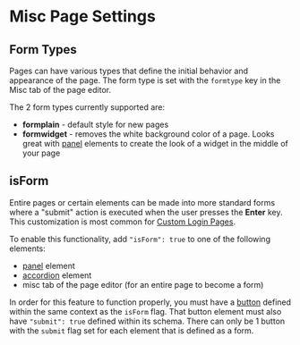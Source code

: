 # Misc Page Settings

## Form Types

Pages can have various types that define the initial behavior and appearance of the page. The form type is set with the `formtype` key in the Misc tab of the page editor.

The 2 form types currently supported are:

* **formplain** - default style for new pages
* **formwidget** - removes the white background color of a page. Looks great with [panel](../components-overview/grouping-elements/untitled-1.md) elements to create the look of a widget in the middle of your page

## isForm

Entire pages or certain elements can be made into more standard forms where a "submit" action is executed when the user presses the **Enter** key. This customization is most common for [Custom Login Pages](../advanced-configuration/custom-login-pages.md).

To enable this functionality, add `"isForm": true` to one of the following elements:

* [panel](../components-overview/grouping-elements/untitled-1.md) element
* [accordion](../components-overview/grouping-elements/accordion.md) element
* misc tab of the page editor \(for an entire page to become a form\)

In order for this feature to function properly, you must have a [button](../components-overview/common/button.md) defined within the same context as the `isForm` flag. That button element must also have `"submit": true` defined within its schema. There can only be 1 button with the `submit` flag set for each element that is defined as a form. 

